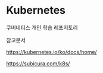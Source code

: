 # Kubernetes

쿠버네티스 개인 학습 레포지토리

참고문서

https://kubernetes.io/ko/docs/home/

https://subicura.com/k8s/